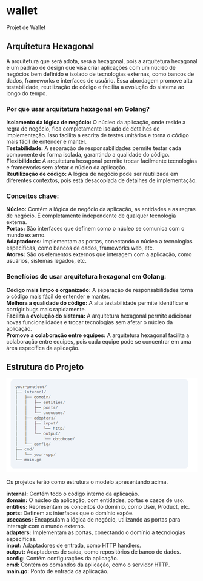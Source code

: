 # wallet
Projet de Wallet


## Arquitetura Hexagonal

A arquitetura que será adota, será a hexagonal, pois a arquitetura hexagonal é 
um padrão de design que visa criar aplicações com um núcleo de negócios bem definido 
e isolado de tecnologias externas, como bancos de dados, frameworks e interfaces de usuário. 
Essa abordagem promove alta testabilidade, reutilização de código e facilita a evolução do sistema ao longo do tempo.

### Por que usar arquitetura hexagonal em Golang?

<strong>Isolamento da lógica de negócio:</strong> O núcleo da aplicação, onde reside a regra de negócio, fica completamente 
isolado de detalhes de implementação. Isso facilita a escrita de testes unitários e torna o código mais fácil de entender e manter.  
<strong>Testabilidade:</strong> A separação de responsabilidades permite testar cada componente de forma isolada, 
garantindo a qualidade do código.  
<strong>Flexibilidade:</strong> A arquitetura hexagonal permite trocar facilmente tecnologias e frameworks sem afetar 
o núcleo da aplicação.  
<strong>Reutilização de código:</strong> A lógica de negócio pode ser reutilizada em diferentes contextos, pois 
está desacoplada de detalhes de implementação.  

### Conceitos chave:

<strong>Núcleo:</strong> Contém a lógica de negócio da aplicação, as entidades e as regras de negócio. É completamente 
independente de qualquer tecnologia externa.  
<strong>Portas:</strong> São interfaces que definem como o núcleo se comunica com o mundo externo.  
<strong>Adaptadores:</strong> Implementam as portas, conectando o núcleo a tecnologias específicas, como bancos de dados, frameworks web, etc.  
<strong>Atores:</strong> São os elementos externos que interagem com a aplicação, como usuários, sistemas legados, etc.  

### Benefícios de usar arquitetura hexagonal em Golang:

<strong>Código mais limpo e organizado:</strong> A separação de responsabilidades torna o código mais fácil de entender e manter.  
<strong>Melhora a qualidade do código:</strong> A alta testabilidade permite identificar e corrigir bugs mais rapidamente.  
<strong>Facilita a evolução do sistema:</strong> A arquitetura hexagonal permite adicionar novas funcionalidades e trocar tecnologias
 sem afetar o núcleo da aplicação.  
<strong>Promove a colaboração entre equipes:</strong> A arquitetura hexagonal facilita a colaboração entre equipes, pois cada 
equipe pode se concentrar em uma área específica da aplicação.  

## Estrutura do Projeto

![Estrutura](imagens/estrutura_projeto.png)

Os projetos terão como estrutura o modelo apresentando acima.

<strong>internal:</strong> Contém todo o código interno da aplicação.  
<strong>domain:</strong> O núcleo da aplicação, com entidades, portas e casos de uso.  
<strong>entities:</strong> Representam os conceitos do domínio, como User, Product, etc.  
<strong>ports:</strong> Definem as interfaces que o domínio expõe.  
<strong>usecases:</strong> Encapsulam a lógica de negócio, utilizando as portas para interagir com o mundo externo.  
<strong>adapters:</strong> Implementam as portas, conectando o domínio a tecnologias específicas.  
<strong>input:</strong> Adaptadores de entrada, como HTTP handlers.  
<strong>output:</strong> Adaptadores de saída, como repositórios de banco de dados.  
<strong>config:</strong> Contém configurações da aplicação.  
<strong>cmd:</strong> Contém os comandos da aplicação, como o servidor HTTP.  
<strong>main.go:</strong> Ponto de entrada da aplicação.  